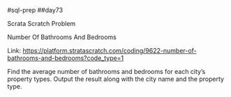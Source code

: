 #sql-prep
##day73

Scrata Scratch Problem

Number Of Bathrooms And Bedrooms

Link:
https://platform.stratascratch.com/coding/9622-number-of-bathrooms-and-bedrooms?code_type=1

Find the average number of bathrooms and bedrooms for each city’s property types. Output the result along with the city name and the property type.